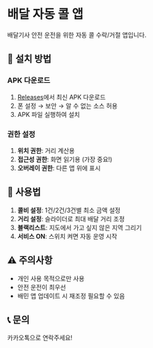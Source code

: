 # 배달 자동 콜 앱

배달기사 안전 운전을 위한 자동 콜 수락/거절 앱입니다.

## 📱 설치 방법

### APK 다운로드
1. [Releases](https://github.com/your-repo/releases)에서 최신 APK 다운로드
2. 폰 설정 → 보안 → 알 수 없는 소스 허용
3. APK 파일 실행하여 설치

### 권한 설정
1. **위치 권한**: 거리 계산용
2. **접근성 권한**: 화면 읽기용 (가장 중요!)
3. **오버레이 권한**: 다른 앱 위에 표시

## 🔧 사용법

1. **콜비 설정**: 1건/2건/3건별 최소 금액 설정
2. **거리 설정**: 슬라이더로 최대 배달 거리 조정
3. **블랙리스트**: 지도에서 가고 싶지 않은 지역 그리기
4. **서비스 ON**: 스위치 켜면 자동 운영 시작

## ⚠️ 주의사항

- 개인 사용 목적으로만 사용
- 안전 운전이 최우선
- 배민 앱 업데이트 시 재조정 필요할 수 있음

## 📞 문의

카카오톡으로 연락주세요!